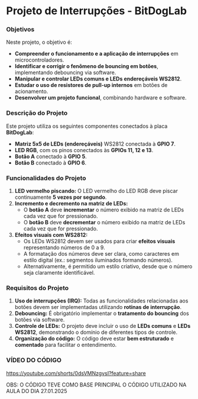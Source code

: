# Projeto de Interrupções - BitDogLab

### Objetivos
Neste projeto, o objetivo é:
- **Compreender o funcionamento e a aplicação de interrupções** em microcontroladores.
- **Identificar e corrigir o fenômeno de bouncing em botões**, implementando debouncing via software.
- **Manipular e controlar LEDs comuns e LEDs endereçáveis WS2812**.
- **Estudar o uso de resistores de pull-up internos** em botões de acionamento.
- **Desenvolver um projeto funcional**, combinando hardware e software.

### Descrição do Projeto

Este projeto utiliza os seguintes componentes conectados à placa **BitDogLab**:

- **Matriz 5x5 de LEDs (endereçáveis)** WS2812 conectada à **GPIO 7**.
- **LED RGB**, com os pinos conectados às **GPIOs 11, 12 e 13**.
- **Botão A** conectado à **GPIO 5**.
- **Botão B** conectado à **GPIO 6**.

### Funcionalidades do Projeto

1. **LED vermelho piscando:** O LED vermelho do LED RGB deve piscar continuamente **5 vezes por segundo**.
2. **Incremento e decremento na matriz de LEDs:**
   - O **botão A** deve **incrementar** o número exibido na matriz de LEDs cada vez que for pressionado.
   - O **botão B** deve **decrementar** o número exibido na matriz de LEDs cada vez que for pressionado.
3. **Efeitos visuais com WS2812:**
   - Os LEDs WS2812 devem ser usados para criar **efeitos visuais** representando números de 0 a 9.
   - A formatação dos números deve ser clara, como caracteres em estilo digital (ex.: segmentos iluminados formando números).
   - Alternativamente, é permitido um estilo criativo, desde que o número seja claramente identificável.

### Requisitos do Projeto

1. **Uso de interrupções (IRQ):** Todas as funcionalidades relacionadas aos botões devem ser implementadas utilizando **rotinas de interrupção**.
2. **Debouncing:** É obrigatório implementar o **tratamento do bouncing** dos botões via software.
3. **Controle de LEDs:** O projeto deve incluir o uso de **LEDs comuns** e **LEDs WS2812**, demonstrando o domínio de diferentes tipos de controle.
4. **Organização do código:** O código deve estar **bem estruturado** e **comentado** para facilitar o entendimento.

### VÍDEO DO CÓDIGO

https://youtube.com/shorts/0dsVMNzgvsI?feature=share

OBS: O CÓDIGO TEVE COMO BASE PRINCIPAL O CÓDIGO UTILIZADO NA AULA DO DIA 27.01.2025
